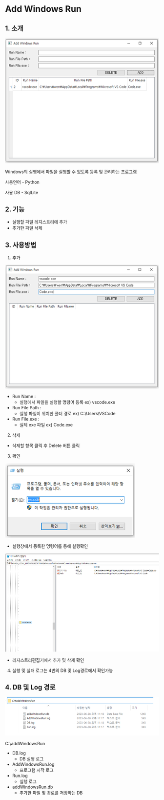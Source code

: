 # Add Windows Run



## 1. 소개

![AddWindowsRun](./description/AddWindowsRun.png)

Windows의 실행에서 파일을 실행할 수 있도록 등록 및 관리하는 프로그램

사용언어 - Python

사용 DB - SqlLite



## 2. 기능

- 실행할 파일 레지스트리에 추가
- 추가한 파일 삭제


## 3. 사용방법

1. 추가

![HowToAdd](./description/HowToAdd.png)

- Run Name :
  - 실행에서 파일을 실행할 명령어 등록 ex) vscode.exe
- Run File Path : 
  - 실행 파일이 위치한 폴더 경로 ex) C:\Users\VSCode
- Run File.exe :
  - 실제 exe 파일 ex) Code.exe



2. 삭제

- 삭제할 항목 클릭 후 Delete 버튼 클릭



3. 확인

![ViewRun](./description/ViewRun.png)
- 실행창에서 등록한 명령어를 통해 실행확인


![Registry](./description/Registry.png)
- 레지스트리편집기에서 추가 및 삭제 확인



4. 실행 및 실패 로그는 4번의 DB 및 Log경로에서 확인가능



## 4. DB 및 Log 경로

![Log](./description/Log.png)

C:\addWindowsRun

- DB.log
  - DB 실행 로그
- AddWindowsRun.log
  - 프로그램 시작 로그
- Run.log
  - 실행 로그
- addWindowsRun.db
  - 추가한 파일 및 경로를 저장하는 DB

